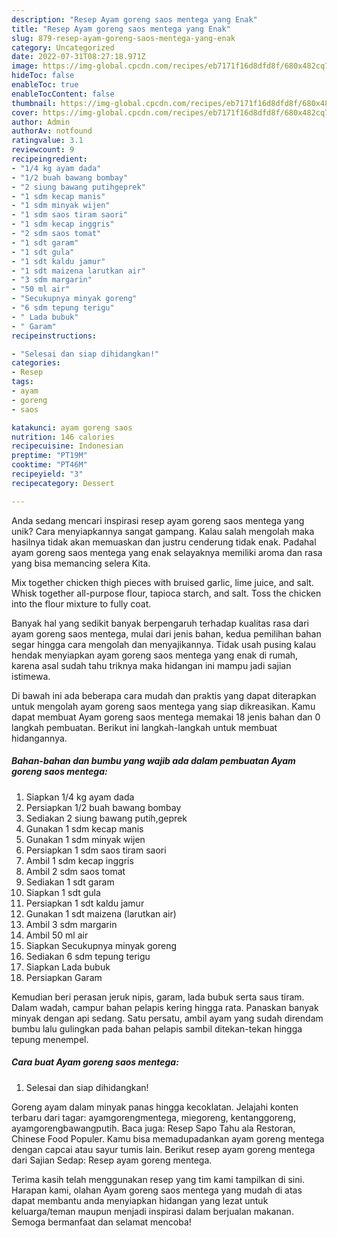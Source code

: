 ```yaml
---
description: "Resep Ayam goreng saos mentega yang Enak"
title: "Resep Ayam goreng saos mentega yang Enak"
slug: 879-resep-ayam-goreng-saos-mentega-yang-enak
category: Uncategorized
date: 2022-07-31T08:27:18.971Z
image: https://img-global.cpcdn.com/recipes/eb7171f16d8dfd8f/680x482cq70/ayam-goreng-saos-mentega-foto-resep-utama.jpg
hideToc: false
enableToc: true
enableTocContent: false
thumbnail: https://img-global.cpcdn.com/recipes/eb7171f16d8dfd8f/680x482cq70/ayam-goreng-saos-mentega-foto-resep-utama.jpg
cover: https://img-global.cpcdn.com/recipes/eb7171f16d8dfd8f/680x482cq70/ayam-goreng-saos-mentega-foto-resep-utama.jpg
author: Admin
authorAv: notfound
ratingvalue: 3.1
reviewcount: 9
recipeingredient:
- "1/4 kg ayam dada"
- "1/2 buah bawang bombay"
- "2 siung bawang putihgeprek"
- "1 sdm kecap manis"
- "1 sdm minyak wijen"
- "1 sdm saos tiram saori"
- "1 sdm kecap inggris"
- "2 sdm saos tomat"
- "1 sdt garam"
- "1 sdt gula"
- "1 sdt kaldu jamur"
- "1 sdt maizena larutkan air"
- "3 sdm margarin"
- "50 ml air"
- "Secukupnya minyak goreng"
- "6 sdm tepung terigu"
- " Lada bubuk"
- " Garam"
recipeinstructions:

- "Selesai dan siap dihidangkan!"
categories:
- Resep
tags:
- ayam
- goreng
- saos

katakunci: ayam goreng saos 
nutrition: 146 calories
recipecuisine: Indonesian
preptime: "PT19M"
cooktime: "PT46M"
recipeyield: "3"
recipecategory: Dessert

---
```





Anda sedang mencari inspirasi resep ayam goreng saos mentega yang unik? Cara menyiapkannya sangat gampang. Kalau salah mengolah maka hasilnya tidak akan memuaskan dan justru cenderung tidak enak. Padahal ayam goreng saos mentega yang enak selayaknya memiliki aroma dan rasa yang bisa memancing selera Kita.





Mix together chicken thigh pieces with bruised garlic, lime juice, and salt. Whisk together all-purpose flour, tapioca starch, and salt. Toss the chicken into the flour mixture to fully coat.

Banyak hal yang sedikit banyak berpengaruh terhadap kualitas rasa dari ayam goreng saos mentega, mulai dari jenis bahan, kedua pemilihan bahan segar hingga cara mengolah dan menyajikannya. Tidak usah pusing kalau hendak menyiapkan ayam goreng saos mentega yang enak di rumah, karena asal sudah tahu triknya maka hidangan ini mampu jadi sajian istimewa.






Di bawah ini ada beberapa cara mudah dan praktis yang dapat diterapkan untuk mengolah ayam goreng saos mentega yang siap dikreasikan. Kamu dapat membuat Ayam goreng saos mentega memakai 18 jenis bahan dan 0 langkah pembuatan. Berikut ini langkah-langkah untuk membuat hidangannya.

<!--inarticleads1-->

##### Bahan-bahan dan bumbu yang wajib ada dalam pembuatan Ayam goreng saos mentega:

1. Siapkan 1/4 kg ayam dada
1. Persiapkan 1/2 buah bawang bombay
1. Sediakan 2 siung bawang putih,geprek
1. Gunakan 1 sdm kecap manis
1. Gunakan 1 sdm minyak wijen
1. Persiapkan 1 sdm saos tiram saori
1. Ambil 1 sdm kecap inggris
1. Ambil 2 sdm saos tomat
1. Sediakan 1 sdt garam
1. Siapkan 1 sdt gula
1. Persiapkan 1 sdt kaldu jamur
1. Gunakan 1 sdt maizena (larutkan air)
1. Ambil 3 sdm margarin
1. Ambil 50 ml air
1. Siapkan Secukupnya minyak goreng
1. Sediakan 6 sdm tepung terigu
1. Siapkan  Lada bubuk
1. Persiapkan  Garam


Kemudian beri perasan jeruk nipis, garam, lada bubuk serta saus tiram. Dalam wadah, campur bahan pelapis kering hingga rata. Panaskan banyak minyak dengan api sedang. Satu persatu, ambil ayam yang sudah direndam bumbu lalu gulingkan pada bahan pelapis sambil ditekan-tekan hingga tepung menempel. 

<!--inarticleads2-->

##### Cara buat Ayam goreng saos mentega:


1. Selesai dan siap dihidangkan!

Goreng ayam dalam minyak panas hingga kecoklatan. Jelajahi konten terbaru dari tagar: ayamgorengmentega, miegoreng, kentanggoreng, ayamgorengbawangputih. Baca juga: Resep Sapo Tahu ala Restoran, Chinese Food Populer. Kamu bisa memadupadankan ayam goreng mentega dengan capcai atau sayur tumis lain. Berikut resep ayam goreng mentega dari Sajian Sedap: Resep ayam goreng mentega. 

Terima kasih telah menggunakan resep yang tim kami tampilkan di sini. Harapan kami, olahan Ayam goreng saos mentega yang mudah di atas dapat membantu anda menyiapkan hidangan yang lezat untuk keluarga/teman maupun menjadi inspirasi dalam berjualan makanan. Semoga bermanfaat dan selamat mencoba!
